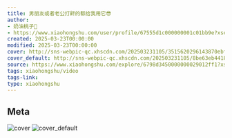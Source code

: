 ```yaml
---
title: 男朋友或者老公打鼾的都给我用它😎
author:
- 奶油桃子🍑
- https://www.xiaohongshu.com/user/profile/67555d1c000000001c01bb9e?xsec_token=undefined
created: 2025-03-23T00:00:00
modified: 2025-03-23T00:00:00
cover: http://sns-webpic-qc.xhscdn.com/202503231105/3515620296143870ebf820a3170600b4/1040g00831d6r1fn10e105pqlbke73esu2uik50g!nc_n_webp_prv_1
cover_default: http://sns-webpic-qc.xhscdn.com/202503231105/8be63eb4418ace64ad73d91498e5f820/1040g00831d6r1fn10e105pqlbke73esu2uik50g!nc_n_webp_mw_1
source: https://www.xiaohongshu.com/explore/6798d3450000000029012ff1?xsec_token=AB-afjTt7IncewWB_DXzRFvQvH8npF7Rkcn45Zk5TJp1M=
tags: xiaohongshu/video
tags-link:
type: xiaohongshu
---
```


## Meta

![cover](http://sns-webpic-qc.xhscdn.com/202503231105/3515620296143870ebf820a3170600b4/1040g00831d6r1fn10e105pqlbke73esu2uik50g!nc_n_webp_prv_1)
![cover_default](http://sns-webpic-qc.xhscdn.com/202503231105/8be63eb4418ace64ad73d91498e5f820/1040g00831d6r1fn10e105pqlbke73esu2uik50g!nc_n_webp_mw_1)
